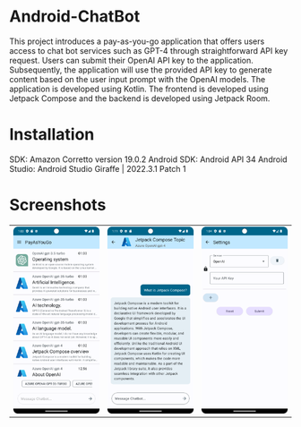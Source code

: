 # Android-ChatBot

This project introduces a pay-as-you-go application that offers users access to chat bot services such as GPT-4 through straightforward API key request. Users can submit their OpenAI API key to the application. Subsequently, the application will use the provided API key to generate content based on the user input prompt with the OpenAI models. The application is developed using Kotlin. The frontend is developed using Jetpack Compose and the backend is developed using Jetpack Room.

# Installation

SDK: Amazon Corretto version 19.0.2
Android SDK: Android API 34
Android Studio: Android Studio Giraffe | 2022.3.1 Patch 1

# Screenshots
<table>
    <tr>
        <td> <img src="imgs/home.png"> </td>
        <td> <img src="imgs/chat-room.png"> </td>
        <td> <img src="imgs/api-settings.png"> </td>
    </tr>
</table>
